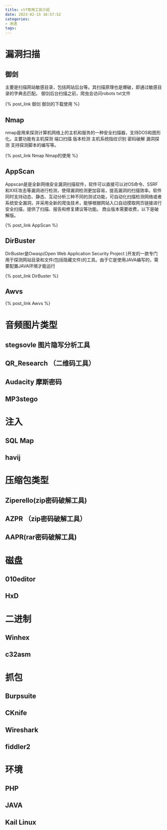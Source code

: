 ```yaml
---
title: ctf常用工具介绍
date: 2023-02-15 16:57:52
categories:
- 渗透
tags:
---
```


# 漏洞扫描

## 御剑
主要是扫描网站敏感目录，包括网站后台等。其扫描原理也是爆破，即通过敏感目录的字典去匹配。 御剑后台扫描之前，爬虫会访问robots txt文件

{% post_link  御剑 御剑的下载使用 %}


## Nmap
nmap是用来探测计算机网络上的主机和服务的一种安全扫描器，支持DOS和图形化。主要功能有主机探测 端口扫描 版本检测 主机系统指纹识别 密码破解 漏洞探测 支持探测脚本的编写等。

{% post_link Nmap Nmap的使用 %}


## AppScan
Appscan是是全新网络安全漏洞扫描软件，软件可以直接可以对OS命令、SSRF和XXE攻击等漏洞进行检测，使得漏洞检测更加容易，提高漏洞的扫描效率。软件同时支持动态、静态、互动分析三种不同的测试功能，可自动化扫描检测网络或者系统安全漏洞，并采用全新的爬虫技术，能够根据网站入口自动摸取网页链接进行安全扫描，提供了扫描、报告和修复建议等功能。
商业版本需要收费，以下是破解版。

{% post_link AppScan %}


## DirBuster

DirBuster是Owasp(Open Web Application Security Project )开发的一款专门用于探测网站目录和文件(包括隐藏文件)的工具。由于它是使用JAVA编写的，需要配置JAVA环境才能运行

{% post_link DirBuster %}


## Awvs


{% post_link Awvs %}


# 音频图片类型

## stegsovle 图片隐写分析工具

## QR_Research （二维码工具）

## Audacity 摩斯密码

## MP3stego


# 注入

## SQL Map

## havij


# 压缩包类型

## Ziperello(zip密码破解工具)

## AZPR （zip密码破解工具）

## AAPR(rar密码破解工具)


# 磁盘

## 010editor

## HxD

# 二进制

## Winhex

## c32asm


# 抓包

## Burpsuite

## CKnife

## Wireshark

## fiddler2

# 环境

## PHP
## JAVA
## Kail Linux